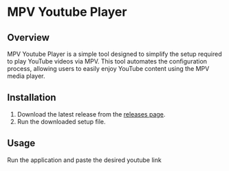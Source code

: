 # MPV Youtube Player

## Overview

MPV Youtube Player is a simple tool designed to simplify the setup required to play YouTube videos via MPV. This tool automates the configuration process, allowing users to easily enjoy YouTube content using the MPV media player.
## Installation

1. Download the latest release from the [releases page](https://github.com/Azmekk/mpv-youtube-player-setup-tool/releases).
2. Run the downloaded setup file.

## Usage

Run the application and paste the desired youtube link
